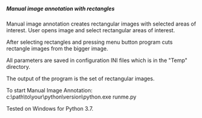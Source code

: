 ##### Manual image annotation with rectangles

Manual image annotation creates rectangular images with selected
areas of interest. User opens image and select rectangular
areas of interest.

After selecting rectangles and pressing menu button program cuts
rectangle images from the bigger image.

All parameters are saved in configuration INI files
which is in the "Temp" directory.

The output of the program is the set of rectangular images.

To start Manual Image Annotation:
c:\path\to\your\python\version\python.exe runme.py

Tested on Windows for Python 3.7.
